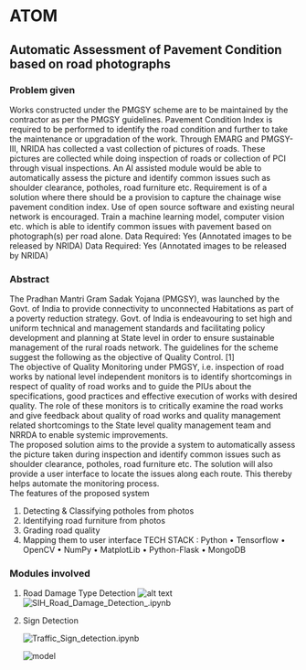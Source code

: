 # ATOM
## Automatic Assessment of Pavement Condition based on road photographs

### Problem given

  Works constructed under the PMGSY scheme are to be maintained by the contractor as per the PMGSY guidelines. Pavement Condition Index is required to be performed to identify the road condition and further to take the maintenance or upgradation of the work. Through EMARG and PMGSY-III, NRIDA has collected a vast collection of pictures of roads. These pictures are collected while doing inspection of roads or collection of PCI through visual inspections. An AI assisted module would be able to automatically assess the picture and identify common issues such as shoulder clearance, potholes, road furniture etc. Requirement is of a solution where there should be a provision to capture the chainage wise pavement condition index. Use of open source software and existing neural network is encouraged. Train a machine learning model, computer vision etc. which is able to identify common issues with pavement based on photograph(s) per road alone. Data Required: Yes (Annotated images to be released by NRIDA) Data Required: Yes (Annotated images to be released by NRIDA)
  
### Abstract

The Pradhan Mantri Gram Sadak Yojana (PMGSY), was launched by the Govt. of India to provide connectivity to unconnected Habitations as part of a poverty reduction strategy. Govt. of India is endeavouring to set high and uniform technical and management standards and facilitating policy development and planning at State level in order to ensure sustainable management of the rural roads network. 
The guidelines for the scheme suggest the following as the objective of Quality Control. [1]   
The objective of Quality Monitoring under PMGSY, i.e. inspection of road works by national level independent monitors is to identify shortcomings in respect of quality of road works and to guide the PIUs about the specifications, good practices and effective execution of works with desired quality. The role of these monitors is to critically examine the road works and give feedback about quality of road works and quality management related shortcomings to the State level quality management team and NRRDA to enable systemic improvements.   
The proposed solution aims to the provide a system to automatically assess the picture taken during inspection and identify common issues such as shoulder clearance, potholes, road furniture etc. The solution will also provide a user interface to locate the issues along each route. This thereby helps automate the monitoring process.  
The features of the proposed system  
  1. Detecting & Classifying potholes from photos 
  2. Identifying road furniture from photos 
  3. Grading road quality 
  4. Mapping them to user interface 
TECH STACK :
     Python • Tensorflow • OpenCV • NumPy • MatplotLib • Python-Flask • MongoDB 

### Modules involved
1. Road Damage Type Detection
![alt text](https://drive.google.com/uc?id=1MiaRqHoFel01ZpCmvY3T8VZHpHe6oyO2)
![SIH_Road_Damage_Detection_.ipynb](https://github.com/divyaprabha123/ATOM/blob/master/SIH_Road_Damage_Detection_.ipynb)

2. Sign Detection

      ![Traffic_Sign_detection.ipynb](https://github.com/divyaprabha123/ATOM/blob/master/Traffic_Sign_detection.ipynb)
  
      ![model](https://drive.google.com/uc?id=1hYRTeNAxn45TNDXv6uca4ySAAGVS0DSg)

